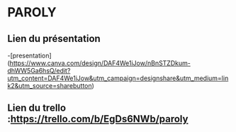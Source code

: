 # PAROLY

## Lien du présentation 
-[presentation] (https://www.canva.com/design/DAF4We1iJow/nBnSTZDkum-dhWW5Ga6hsQ/edit?utm_content=DAF4We1iJow&utm_campaign=designshare&utm_medium=link2&utm_source=sharebutton)

## Lien du trello :https://trello.com/b/EgDs6NWb/paroly
